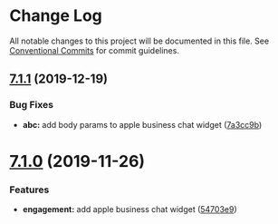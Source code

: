 # Change Log

All notable changes to this project will be documented in this file.
See [Conventional Commits](https://conventionalcommits.org) for commit guidelines.

## [7.1.1](https://github.com/vivocha/widgets/compare/@vivocha/client-visitor-default-widgets@7.1.0...@vivocha/client-visitor-default-widgets@7.1.1) (2019-12-19)


### Bug Fixes

* **abc:** add body params to apple business chat widget ([7a3cc9b](https://github.com/vivocha/widgets/commit/7a3cc9bca285805ab3e59889ebd7b5cd12735636))





# [7.1.0](https://github.com/vivocha/widgets/compare/@vivocha/client-visitor-default-widgets@7.0.0...@vivocha/client-visitor-default-widgets@7.1.0) (2019-11-26)


### Features

* **engagement:** add apple business chat widget ([54703e9](https://github.com/vivocha/widgets/commit/54703e9c5f1e347acb2b0e61de75255108f04df5))
